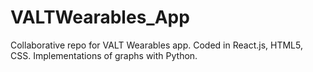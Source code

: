 # VALTWearables_App
Collaborative repo for VALT Wearables app. Coded in React.js, HTML5, CSS. Implementations of graphs with Python.
